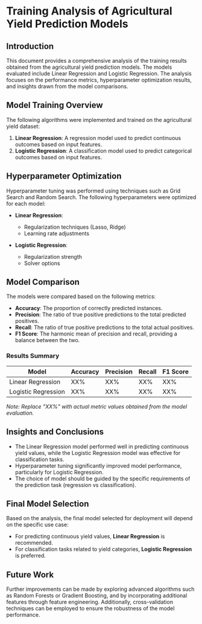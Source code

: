 # Training Analysis of Agricultural Yield Prediction Models

## Introduction
This document provides a comprehensive analysis of the training results obtained from the agricultural yield prediction models. The models evaluated include Linear Regression and Logistic Regression. The analysis focuses on the performance metrics, hyperparameter optimization results, and insights drawn from the model comparisons.

## Model Training Overview
The following algorithms were implemented and trained on the agricultural yield dataset:

1. **Linear Regression**: A regression model used to predict continuous outcomes based on input features.
2. **Logistic Regression**: A classification model used to predict categorical outcomes based on input features.

## Hyperparameter Optimization
Hyperparameter tuning was performed using techniques such as Grid Search and Random Search. The following hyperparameters were optimized for each model:

- **Linear Regression**: 
  - Regularization techniques (Lasso, Ridge)
  - Learning rate adjustments

- **Logistic Regression**:
  - Regularization strength
  - Solver options

## Model Comparison
The models were compared based on the following metrics:

- **Accuracy**: The proportion of correctly predicted instances.
- **Precision**: The ratio of true positive predictions to the total predicted positives.
- **Recall**: The ratio of true positive predictions to the total actual positives.
- **F1 Score**: The harmonic mean of precision and recall, providing a balance between the two.

### Results Summary
| Model                | Accuracy | Precision | Recall | F1 Score |
|----------------------|----------|-----------|--------|----------|
| Linear Regression     | XX%      | XX%       | XX%    | XX%      |
| Logistic Regression   | XX%      | XX%       | XX%    | XX%      |

*Note: Replace "XX%" with actual metric values obtained from the model evaluation.*

## Insights and Conclusions
- The Linear Regression model performed well in predicting continuous yield values, while the Logistic Regression model was effective for classification tasks.
- Hyperparameter tuning significantly improved model performance, particularly for Logistic Regression.
- The choice of model should be guided by the specific requirements of the prediction task (regression vs classification).

## Final Model Selection
Based on the analysis, the final model selected for deployment will depend on the specific use case:
- For predicting continuous yield values, **Linear Regression** is recommended.
- For classification tasks related to yield categories, **Logistic Regression** is preferred.

## Future Work
Further improvements can be made by exploring advanced algorithms such as Random Forests or Gradient Boosting, and by incorporating additional features through feature engineering. Additionally, cross-validation techniques can be employed to ensure the robustness of the model performance.